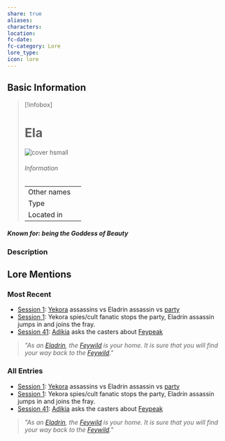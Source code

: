 ```yaml
---
share: true
aliases: 
characters: 
location: 
fc-date: 
fc-category: Lore
lore_type: 
icon: lore
---
```

## Basic Information
> [!infobox]
> # Ela
> ![cover hsmall](insertimage.png)
> ###### Information
> |   |  |
> | ---- | ---- |
> | Other names | |
> | Type||
> | Located in | |
##### Known for: being the Goddess of Beauty
### Description
## Lore Mentions
### Most Recent
- [Session 1](../../../Session%201.md): [Yekora](Yekora.md) assassins vs Eladrin assassin vs [party](Seven%20Up....md)
- [Session 1](../../../Session%201.md): Yekora spies/cult fanatic stops the party, Eladrin assassin jumps in and joins the fray.
- [Session 41](../../../Session%2041.md): [Adikia](Adikia%20Unalome.md) asks the casters about [Feypeak](Feypeak.md)
> *"As an [Eladrin](The%20Eladrin.md), the [Feywild](Feywild.md) is your home. It is sure that you will find your way back to the [Feywild](Feywild.md)."*

### All Entries
- [Session 1](../../../Session%201.md): [Yekora](Yekora.md) assassins vs Eladrin assassin vs [party](Seven%20Up....md)
- [Session 1](../../../Session%201.md): Yekora spies/cult fanatic stops the party, Eladrin assassin jumps in and joins the fray.
- [Session 41](../../../Session%2041.md): [Adikia](Adikia%20Unalome.md) asks the casters about [Feypeak](Feypeak.md)
> *"As an [Eladrin](The%20Eladrin.md), the [Feywild](Feywild.md) is your home. It is sure that you will find your way back to the [Feywild](Feywild.md)."*
